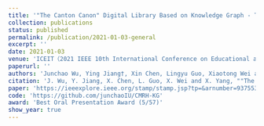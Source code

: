 ```yaml
---
title: '"The Canton Canon" Digital Library Based on Knowledge Graph - Taking the Revolutionary Archives of Canton in the Republic of China as an Example'
collection: publications
status: published
permalink: /publication/2021-01-03-general
excerpt: ''
date: 2021-01-03
venue: 'ICEIT（2021 IEEE 10th International Conference on Educational and Information Technology）2021'
paperurl: ''
authors: 'Junchao Wu, Ying Jiang†, Xin Chen, Lingyu Guo, Xiaotong Wei and Xiaoyan Yang'
citation: 'J. Wu, Y. Jiang, X. Chen, L. Guo, X. Wei and X. Yang, ""The Canton Canon" Digital Library Based on Knowledge Graph - Taking the Revolutionary Archives of Canton in the Republic of China as an Example," 2021 10th International Conference on Educational and Information Technology (ICEIT), 2021, pp. 171-179, doi: 10.1109/ICEIT51700.2021.9375538.'
paper: 'https://ieeexplore.ieee.org/stamp/stamp.jsp?tp=&arnumber=9375538'
code: 'https://github.com/junchaoIU/CMRH-KG'
award: 'Best Oral Presentation Award (5/57)'
show_year: true
---
```

